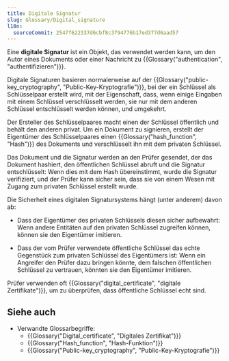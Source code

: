 ```yaml
---
title: Digitale Signatur
slug: Glossary/Digital_signature
l10n:
  sourceCommit: 2547f622337d6cbf8c3794776b17ed377d6aad57
---
```


Eine **digitale Signatur** ist ein Objekt, das verwendet werden kann, um den Autor eines Dokuments oder einer Nachricht zu {{Glossary("authentication", "authentifizieren")}}.

Digitale Signaturen basieren normalerweise auf der {{Glossary("public-key_cryptography", "Public-Key-Kryptografie")}}, bei der ein Schlüssel als Schlüsselpaar erstellt wird, mit der Eigenschaft, dass, wenn einige Eingaben mit einem Schlüssel verschlüsselt werden, sie nur mit dem anderen Schlüssel entschlüsselt werden können, und umgekehrt.

Der Ersteller des Schlüsselpaares macht einen der Schlüssel öffentlich und behält den anderen privat. Um ein Dokument zu signieren, erstellt der Eigentümer des Schlüsselpaares einen {{Glossary("hash_function", "Hash")}} des Dokuments und verschlüsselt ihn mit dem privaten Schlüssel.

Das Dokument und die Signatur werden an den Prüfer gesendet, der das Dokument hashiert, den öffentlichen Schlüssel abruft und die Signatur entschlüsselt: Wenn dies mit dem Hash übereinstimmt, wurde die Signatur verifiziert, und der Prüfer kann sicher sein, dass sie von einem Wesen mit Zugang zum privaten Schlüssel erstellt wurde.

Die Sicherheit eines digitalen Signatursystems hängt (unter anderem) davon ab:

- Dass der Eigentümer des privaten Schlüssels diesen sicher aufbewahrt: Wenn andere Entitäten auf den privaten Schlüssel zugreifen können, können sie den Eigentümer imitieren.

- Dass der vom Prüfer verwendete öffentliche Schlüssel das echte Gegenstück zum privaten Schlüssel des Eigentümers ist: Wenn ein Angreifer den Prüfer dazu bringen könnte, dem falschen öffentlichen Schlüssel zu vertrauen, könnten sie den Eigentümer imitieren.

Prüfer verwenden oft {{Glossary("digital_certificate", "digitale Zertifikate")}}, um zu überprüfen, dass öffentliche Schlüssel echt sind.

## Siehe auch

- Verwandte Glossarbegriffe:
  - {{Glossary("Digital_certificate", "Digitales Zertifikat")}}
  - {{Glossary("Hash_function", "Hash-Funktion")}}
  - {{Glossary("Public-key_cryptography", "Public-Key-Kryptografie")}}

